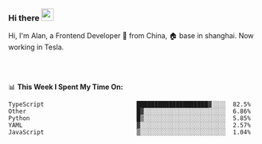 ### Hi there <img src="https://media.giphy.com/media/hvRJCLFzcasrR4ia7z/giphy.gif" width="25px">

<!-- ![visitors](https://visitor-badge.glitch.me/badge?page_id=dislfyer.dislfyer) -->

Hi, I'm Alan, a Frontend Developer 🚀 from China, 🏠 base in shanghai. Now working in Tesla.

<br/>
<br/>

📊 **This Week I Spent My Time On:**


<!--START_SECTION:waka-->

```text
TypeScript                          ████████████████████▓░░░░  82.5%
Other                               █▓░░░░░░░░░░░░░░░░░░░░░░░  6.86%
Python                              █▒░░░░░░░░░░░░░░░░░░░░░░░  5.85%
YAML                                ▓░░░░░░░░░░░░░░░░░░░░░░░░  2.57%
JavaScript                          ▒░░░░░░░░░░░░░░░░░░░░░░░░  1.04%
```

<!--END_SECTION:waka-->

<!--
**About Me:**
 -->
